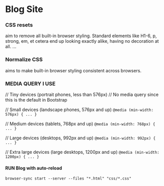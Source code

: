 # Blog Site


### CSS resets 
   aim to remove all built-in browser styling. Standard elements like H1-6, p, strong, em, et cetera end up looking exactly alike, having no decoration at all. ...
### Normalize CSS 
   aims to make built-in browser styling consistent across browsers.
   
   
### MEDIA QUERY I USE 
// Tiny devices (portrait phones, less than 576px)
// No media query since this is the default in Bootstrap

// Small devices (landscape phones, 576px and up)
`@media (min-width: 576px) { ... }`

// Medium devices (tablets, 768px and up)
`@media (min-width: 768px) { ... }`

// Large devices (desktops, 992px and up)
`@media (min-width: 992px) { ... }`

// Extra large devices (large desktops, 1200px and up)
`@media (min-width: 1200px) { ... }`

#### RUN Blog with auto-reload
```browser-sync start --server --files "*.html" "css/*.css"```